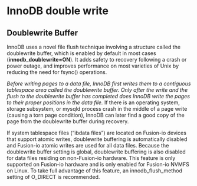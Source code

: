 # InnoDB double write

## Doublewrite Buffer

InnoDB uses a novel file flush technique involving a structure called the doublewrite buffer, which is enabled by default in most cases (**innodb_doublewrite=ON**). It adds safety to recovery following a crash or power outage, and improves performance on most varieties of Unix by reducing the need for fsync() operations.

*Before writing pages to a data file, InnoDB first writes them to a contiguous tablespace area called the doublewrite buffer. Only after the write and the flush to the doublewrite buffer has completed does InnoDB write the pages to their proper positions in the data file.* If there is an operating system, storage subsystem, or mysqld process crash in the middle of a page write (causing a torn page condition), InnoDB can later find a good copy of the page from the doublewrite buffer during recovery.

If system tablespace files (“ibdata files”) are located on Fusion-io devices that support atomic writes, doublewrite buffering is automatically disabled and Fusion-io atomic writes are used for all data files. Because the doublewrite buffer setting is global, doublewrite buffering is also disabled for data files residing on non-Fusion-io hardware. This feature is only supported on Fusion-io hardware and is only enabled for Fusion-io NVMFS on Linux. To take full advantage of this feature, an innodb_flush_method setting of O_DIRECT is recommended.